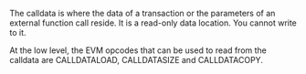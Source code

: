 The calldata is where the data of a transaction or the parameters of an external function call reside. It is a read-only data location. You cannot write to it.

At the low level, the EVM opcodes that can be used to read from the calldata are CALLDATALOAD, CALLDATASIZE and CALLDATACOPY.



